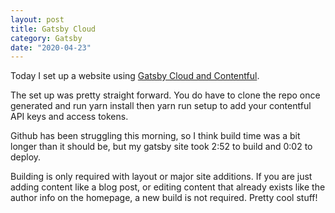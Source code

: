 ```yaml
---
layout: post
title: Gatsby Cloud
category: Gatsby
date: "2020-04-23"
---
```


Today I set up a website using [Gatsby Cloud and Contentful](https://www.gatsbyjs.com/docs/contentful/getting-started/ "gatsby blouse and contentful").

The set up was pretty straight forward. You do have to clone the repo once generated and run yarn install then yarn run setup to add your contentful API keys and access tokens.

Github has been struggling this morning, so I think build time was a bit longer than it should be, but my gatsby site took 2:52 to build and 0:02 to deploy.

Building is only required with layout or major site additions. If you are just adding content like a blog post, or editing content that already exists like the author info on the homepage, a new build is not required. Pretty cool stuff!
